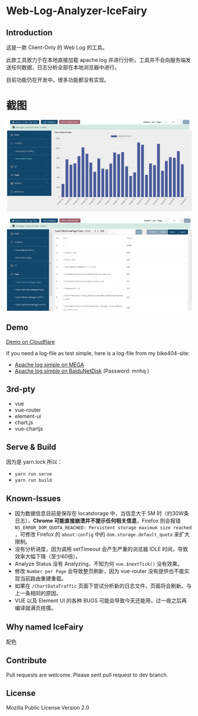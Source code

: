 # Web-Log-Analyzer-IceFairy

## Introduction

这是一款 Client-Only 的 Web Log 的工具。

此款工具致力于在本地直接加载 apache.log 并进行分析。工具并不会向服务端发送任何数据，日志分析全部在本地浏览器中进行。

目前功能仍在开发中。很多功能都没有实现。

# 截图

![Web-Log-Analyzer-IceFairy snap-chart](snap-chart.png "Web-Log-Analyzer-IceFairy snap-chart")

![Web-Log-Analyzer-IceFairy snap-table](snap-table.png "Web-Log-Analyzer-IceFairy snap-table")

## Demo

[Demo on Cloudflare](https://server2.catscarlet.com/demo/Web-Log-Analyzer-IceFairy/)

If you need a log-file as test simple, here is a log-file from my bike404-site:
- [Apache log simple on  MEGA](https://mega.nz/#!OsNhxQCL!Rx3enFeVI4pJY0hp3zS2JlokGWx38UizbzLTcK2eLIY)
- [Apache log simple on BaiduNetDisk](https://pan.baidu.com/s/1CZD_dDxd4P_Fp6S0xv1uWw) \(Password: mnhq \)

## 3rd-pty

- vue
- vue-router
- element-ui
- chart.js
- vue-chartjs

## Serve & Build

因为是 yarn.lock 所以：

- `yarn run serve`
- `yarn run build`

## Known-Issues

- 因为数据信息目前是保存在 locatstorage 中，当信息大于 5M 时（约30W条日志），**Chrome 可能直接崩溃并不提示任何相关信息**，Firefox 则会报错 `NS_ERROR_DOM_QUOTA_REACHED: Persistent storage maximum size reached` ，可修改 Firefox 的 `about:config` 中的 `dom.storage.default_quota` 来扩大限制。
- 没有分析进度，因为调用 setTimeout 会产生严重的浏览器 IDLE 时间，导致效率大幅下降（至少60倍）。
- Analyze Status 没有 Analyzing，不知为何 `vue.$nextTick()` 没有效果。
- 修改 `Number per Page` 会导致整页刷新，因为 vue-router 没有提供也不能实现当前路由重建重载。
- 如果在 `/ChartDataTraffic` 页面下尝试分析新的日志文件，页面将会刷新。与上一条相同的原因。
- VUE 以及 Element UI 的各种 BUGS 可能会导致今天还能用，过一夜之后再编译就满页疮痍。

## Why named IceFairy

配色

## Contribute

Pull requests are welcome. Please sent pull request to dev branch.

## License

Mozilla Public License Version 2.0
